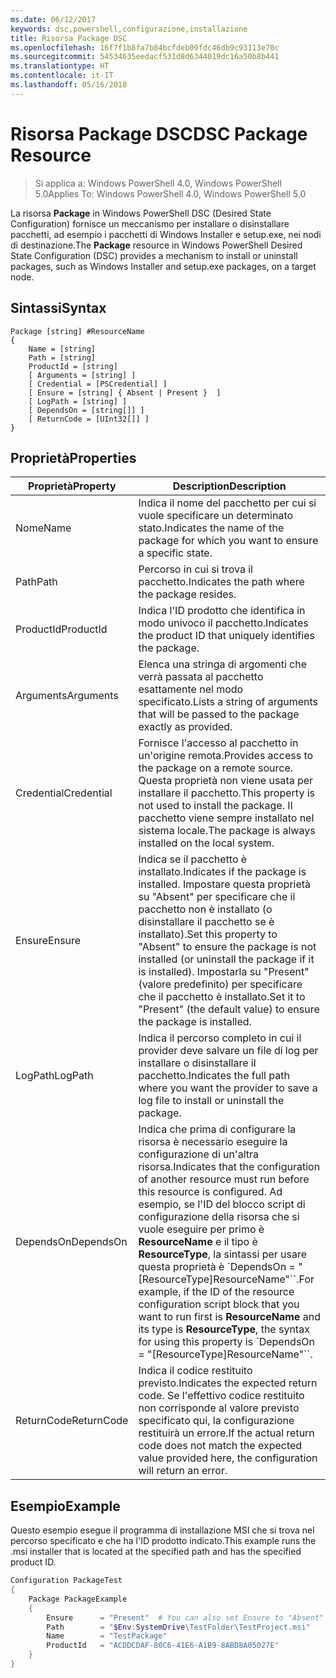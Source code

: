 ```yaml
---
ms.date: 06/12/2017
keywords: dsc,powershell,configurazione,installazione
title: Risorsa Package DSC
ms.openlocfilehash: 16f7f1b8fa7b84bcfdeb09fdc46db9c93113e70c
ms.sourcegitcommit: 54534635eedacf531d8d6344019dc16a50b8b441
ms.translationtype: HT
ms.contentlocale: it-IT
ms.lasthandoff: 05/16/2018
---
```

# <a name="dsc-package-resource"></a><span data-ttu-id="cf153-103">Risorsa Package DSC</span><span class="sxs-lookup"><span data-stu-id="cf153-103">DSC Package Resource</span></span>

> <span data-ttu-id="cf153-104">Si applica a: Windows PowerShell 4.0, Windows PowerShell 5.0</span><span class="sxs-lookup"><span data-stu-id="cf153-104">Applies To: Windows PowerShell 4.0, Windows PowerShell 5.0</span></span>

<span data-ttu-id="cf153-105">La risorsa **Package** in Windows PowerShell DSC (Desired State Configuration) fornisce un meccanismo per installare o disinstallare pacchetti, ad esempio i pacchetti di Windows Installer e setup.exe, nei nodi di destinazione.</span><span class="sxs-lookup"><span data-stu-id="cf153-105">The **Package** resource in Windows PowerShell Desired State Configuration (DSC) provides a mechanism to install or uninstall packages, such as Windows Installer and setup.exe packages, on a target node.</span></span>

## <a name="syntax"></a><span data-ttu-id="cf153-106">Sintassi</span><span class="sxs-lookup"><span data-stu-id="cf153-106">Syntax</span></span>

```
Package [string] #ResourceName
{
    Name = [string]
    Path = [string]
    ProductId = [string]
    [ Arguments = [string] ]
    [ Credential = [PSCredential] ]
    [ Ensure = [string] { Absent | Present }  ]
    [ LogPath = [string] ]
    [ DependsOn = [string[]] ]
    [ ReturnCode = [UInt32[]] ]
}
```

## <a name="properties"></a><span data-ttu-id="cf153-107">Proprietà</span><span class="sxs-lookup"><span data-stu-id="cf153-107">Properties</span></span>
|  <span data-ttu-id="cf153-108">Proprietà</span><span class="sxs-lookup"><span data-stu-id="cf153-108">Property</span></span>  |  <span data-ttu-id="cf153-109">Description</span><span class="sxs-lookup"><span data-stu-id="cf153-109">Description</span></span>   |
|---|---|
| <span data-ttu-id="cf153-110">Nome</span><span class="sxs-lookup"><span data-stu-id="cf153-110">Name</span></span>| <span data-ttu-id="cf153-111">Indica il nome del pacchetto per cui si vuole specificare un determinato stato.</span><span class="sxs-lookup"><span data-stu-id="cf153-111">Indicates the name of the package for which you want to ensure a specific state.</span></span>|
| <span data-ttu-id="cf153-112">Path</span><span class="sxs-lookup"><span data-stu-id="cf153-112">Path</span></span>| <span data-ttu-id="cf153-113">Percorso in cui si trova il pacchetto.</span><span class="sxs-lookup"><span data-stu-id="cf153-113">Indicates the path where the package resides.</span></span>|
| <span data-ttu-id="cf153-114">ProductId</span><span class="sxs-lookup"><span data-stu-id="cf153-114">ProductId</span></span>| <span data-ttu-id="cf153-115">Indica l'ID prodotto che identifica in modo univoco il pacchetto.</span><span class="sxs-lookup"><span data-stu-id="cf153-115">Indicates the product ID that uniquely identifies the package.</span></span>|
| <span data-ttu-id="cf153-116">Arguments</span><span class="sxs-lookup"><span data-stu-id="cf153-116">Arguments</span></span>| <span data-ttu-id="cf153-117">Elenca una stringa di argomenti che verrà passata al pacchetto esattamente nel modo specificato.</span><span class="sxs-lookup"><span data-stu-id="cf153-117">Lists a string of arguments that will be passed to the package exactly as provided.</span></span>|
| <span data-ttu-id="cf153-118">Credential</span><span class="sxs-lookup"><span data-stu-id="cf153-118">Credential</span></span>| <span data-ttu-id="cf153-119">Fornisce l'accesso al pacchetto in un'origine remota.</span><span class="sxs-lookup"><span data-stu-id="cf153-119">Provides access to the package on a remote source.</span></span> <span data-ttu-id="cf153-120">Questa proprietà non viene usata per installare il pacchetto.</span><span class="sxs-lookup"><span data-stu-id="cf153-120">This property is not used to install the package.</span></span> <span data-ttu-id="cf153-121">Il pacchetto viene sempre installato nel sistema locale.</span><span class="sxs-lookup"><span data-stu-id="cf153-121">The package is always installed on the local system.</span></span>|
| <span data-ttu-id="cf153-122">Ensure</span><span class="sxs-lookup"><span data-stu-id="cf153-122">Ensure</span></span>| <span data-ttu-id="cf153-123">Indica se il pacchetto è installato.</span><span class="sxs-lookup"><span data-stu-id="cf153-123">Indicates if the package is installed.</span></span> <span data-ttu-id="cf153-124">Impostare questa proprietà su "Absent" per specificare che il pacchetto non è installato (o disinstallare il pacchetto se è installato).</span><span class="sxs-lookup"><span data-stu-id="cf153-124">Set this property to "Absent" to ensure the package is not installed (or uninstall the package if it is installed).</span></span> <span data-ttu-id="cf153-125">Impostarla su "Present" (valore predefinito) per specificare che il pacchetto è installato.</span><span class="sxs-lookup"><span data-stu-id="cf153-125">Set it to "Present" (the default value) to ensure the package is installed.</span></span>|
| <span data-ttu-id="cf153-126">LogPath</span><span class="sxs-lookup"><span data-stu-id="cf153-126">LogPath</span></span>| <span data-ttu-id="cf153-127">Indica il percorso completo in cui il provider deve salvare un file di log per installare o disinstallare il pacchetto.</span><span class="sxs-lookup"><span data-stu-id="cf153-127">Indicates the full path where you want the provider to save a log file to install or uninstall the package.</span></span>|
| <span data-ttu-id="cf153-128">DependsOn</span><span class="sxs-lookup"><span data-stu-id="cf153-128">DependsOn</span></span> | <span data-ttu-id="cf153-129">Indica che prima di configurare la risorsa è necessario eseguire la configurazione di un'altra risorsa.</span><span class="sxs-lookup"><span data-stu-id="cf153-129">Indicates that the configuration of another resource must run before this resource is configured.</span></span> <span data-ttu-id="cf153-130">Ad esempio, se l'ID del blocco script di configurazione della risorsa che si vuole eseguire per primo è **ResourceName** e il tipo è **ResourceType**, la sintassi per usare questa proprietà è \`DependsOn = "[ResourceType]ResourceName"\`\`.</span><span class="sxs-lookup"><span data-stu-id="cf153-130">For example, if the ID of the resource configuration script block that you want to run first is **ResourceName** and its type is **ResourceType**, the syntax for using this property is \`DependsOn = "[ResourceType]ResourceName"\`\`.</span></span>|
| <span data-ttu-id="cf153-131">ReturnCode</span><span class="sxs-lookup"><span data-stu-id="cf153-131">ReturnCode</span></span>| <span data-ttu-id="cf153-132">Indica il codice restituito previsto.</span><span class="sxs-lookup"><span data-stu-id="cf153-132">Indicates the expected return code.</span></span> <span data-ttu-id="cf153-133">Se l'effettivo codice restituito non corrisponde al valore previsto specificato qui, la configurazione restituirà un errore.</span><span class="sxs-lookup"><span data-stu-id="cf153-133">If the actual return code does not match the expected value provided here, the configuration will return an error.</span></span>|

## <a name="example"></a><span data-ttu-id="cf153-134">Esempio</span><span class="sxs-lookup"><span data-stu-id="cf153-134">Example</span></span>

<span data-ttu-id="cf153-135">Questo esempio esegue il programma di installazione MSI che si trova nel percorso specificato e che ha l'ID prodotto indicato.</span><span class="sxs-lookup"><span data-stu-id="cf153-135">This example runs the .msi installer that is located at the specified path and has the specified product ID.</span></span>

```powershell
Configuration PackageTest
{
    Package PackageExample
    {
        Ensure      = "Present"  # You can also set Ensure to "Absent"
        Path        = "$Env:SystemDrive\TestFolder\TestProject.msi"
        Name        = "TestPackage"
        ProductId   = "ACDDCDAF-80C6-41E6-A1B9-8ABD8A05027E"
    }
}
```